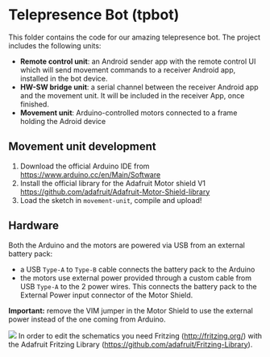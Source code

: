 # Telepresence Bot (tpbot)
This folder contains the code for our amazing telepresence bot.
The project includes the following units:
* **Remote control unit**: an Android sender app with the remote control UI which will send movement commands to a receiver Android app, installed in the bot device.
* **HW-SW bridge unit**: a serial channel between the receiver Android app and the movement unit. It will be included in the receiver App, once finished.
* **Movement unit**: Arduino-controlled motors connected to a frame holding the Adroid device


## Movement unit development
1. Download the official Arduino IDE from https://www.arduino.cc/en/Main/Software
2. Install the official library for the Adafruit Motor shield V1 https://github.com/adafruit/Adafruit-Motor-Shield-library
3. Load the sketch in `movement-unit`, compile and upload!

## Hardware
Both the Arduino and the motors are powered via USB from an external battery pack:
* a USB `Type-A` to `Type-B` cable connects the battery pack to the Arduino
* the motors use external power provided through a custom cable from USB `Type-A` to the 2 power wires. This connects the battery pack to the External Power input connector of the Motor Shield.

**Important:** remove the VIM jumper in the Motor Shield to use the external power instead of the one coming from Arduino.


![](https://github.com/novoda/spikes/raw/tpbot-feature-branch/TelepresenceBot/schematics/schematic.png)
In order to edit the schematics you need Fritzing (http://fritzing.org/) with the Adafruit Fritzing Library (https://github.com/adafruit/Fritzing-Library).
